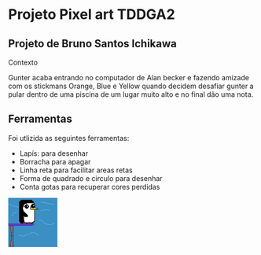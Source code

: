 <h1>Projeto Pixel art TDDGA2</h1>

<h2>Projeto de Bruno Santos Ichikawa</h2

<h2>Contexto</h2>
<p>Gunter acaba entrando no computador de Alan becker e fazendo amizade com os stickmans Orange, Blue e Yellow quando decidem desafiar gunter a pular dentro de uma piscina de um lugar muito alto e no final dão uma nota. </p>

<h2>Ferramentas</h2>
<p>Foi utlizida as seguintes ferramentas:</p>
<ul>
  <li>Lapís: para desenhar</li>
  <li>Borracha para apagar</li>
  <li>Linha reta para facilitar areas retas</li>
  <li>Forma de quadrado e circulo para desenhar</li>
  <li>Conta gotas para recuperar cores perdidas</li>
  
</ul>

<img src="pixilart-drawing (1).gif">
